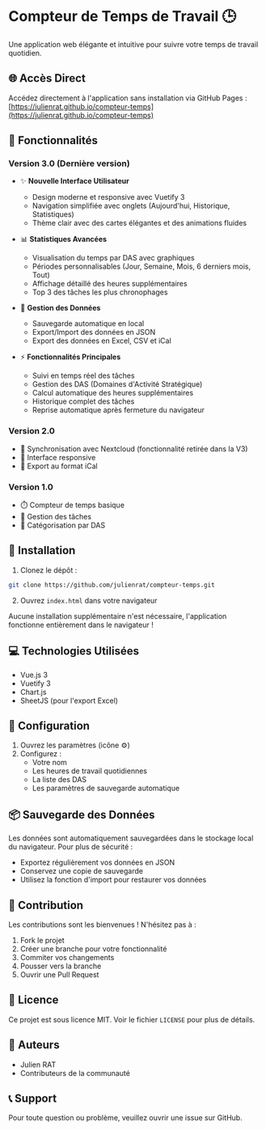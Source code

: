 # Compteur de Temps de Travail 🕒

Une application web élégante et intuitive pour suivre votre temps de travail quotidien.

## 🌐 Accès Direct

Accédez directement à l'application sans installation via GitHub Pages :
[https://julienrat.github.io/compteur-temps](https://julienrat.github.io/compteur-temps)

## 🌟 Fonctionnalités

### Version 3.0 (Dernière version)
- ✨ **Nouvelle Interface Utilisateur**
  - Design moderne et responsive avec Vuetify 3
  - Navigation simplifiée avec onglets (Aujourd'hui, Historique, Statistiques)
  - Thème clair avec des cartes élégantes et des animations fluides

- 📊 **Statistiques Avancées**
  - Visualisation du temps par DAS avec graphiques
  - Périodes personnalisables (Jour, Semaine, Mois, 6 derniers mois, Tout)
  - Affichage détaillé des heures supplémentaires
  - Top 3 des tâches les plus chronophages

- 💾 **Gestion des Données**
  - Sauvegarde automatique en local
  - Export/Import des données en JSON
  - Export des données en Excel, CSV et iCal

- ⚡ **Fonctionnalités Principales**
  - Suivi en temps réel des tâches
  - Gestion des DAS (Domaines d'Activité Stratégique)
  - Calcul automatique des heures supplémentaires
  - Historique complet des tâches
  - Reprise automatique après fermeture du navigateur

### Version 2.0
- 🔄 Synchronisation avec Nextcloud (fonctionnalité retirée dans la V3)
- 📱 Interface responsive
- 📅 Export au format iCal

### Version 1.0
- ⏱️ Compteur de temps basique
- 📝 Gestion des tâches
- 💼 Catégorisation par DAS

## 🚀 Installation

1. Clonez le dépôt :
```bash
git clone https://github.com/julienrat/compteur-temps.git
```

2. Ouvrez `index.html` dans votre navigateur

Aucune installation supplémentaire n'est nécessaire, l'application fonctionne entièrement dans le navigateur !

## 💻 Technologies Utilisées

- Vue.js 3
- Vuetify 3
- Chart.js
- SheetJS (pour l'export Excel)

## 🔧 Configuration

1. Ouvrez les paramètres (icône ⚙️)
2. Configurez :
   - Votre nom
   - Les heures de travail quotidiennes
   - La liste des DAS
   - Les paramètres de sauvegarde automatique

## 📦 Sauvegarde des Données

Les données sont automatiquement sauvegardées dans le stockage local du navigateur. Pour plus de sécurité :
- Exportez régulièrement vos données en JSON
- Conservez une copie de sauvegarde
- Utilisez la fonction d'import pour restaurer vos données

## 🤝 Contribution

Les contributions sont les bienvenues ! N'hésitez pas à :
1. Fork le projet
2. Créer une branche pour votre fonctionnalité
3. Commiter vos changements
4. Pousser vers la branche
5. Ouvrir une Pull Request

## 📄 Licence

Ce projet est sous licence MIT. Voir le fichier `LICENSE` pour plus de détails.

## 👥 Auteurs

- Julien RAT
- Contributeurs de la communauté

## 📞 Support

Pour toute question ou problème, veuillez ouvrir une issue sur GitHub. 
